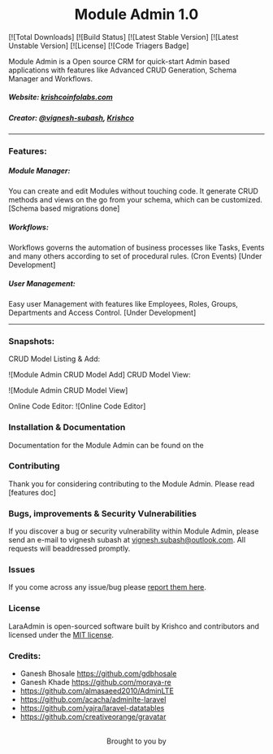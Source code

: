 <p align="center">

  <h1 align="center" style="margin-top:5px;">Module Admin 1.0</h1>
</p>

[![Total Downloads]
[![Build Status]
[![Latest Stable Version]
[![Latest Unstable Version]
[![License]
[![Code Triagers Badge]

Module Admin is a Open source CRM for quick-start Admin based applications with features like Advanced CRUD Generation, Schema Manager and Workflows.
##### Website: [krishcoinfolabs.com](http://krishcoinfolabs.com)
##### Creator: [@vignesh-subash](https://github.com/vignesh-subash), [Krishco](https://github.com/vignesh-subash)

--------

### Features:
##### Module Manager:
You can create and edit Modules without touching code. It generate CRUD methods and views on the go from your schema, which can be customized. [Schema based migrations done]

##### Workflows:
Workflows governs the automation of business processes like Tasks, Events and many others according to set of procedural rules. (Cron Events) [Under Development]

##### User Management:
Easy user Management with features like Employees, Roles, Groups, Departments and Access Control. [Under Development]

--------

### Snapshots:

CRUD Model Listing & Add:

![Module Admin CRUD Model Add]
CRUD Model View:

![Module Admin CRUD Model View]

Online Code Editor:
![Online Code Editor]

### Installation & Documentation

Documentation for the Module Admin can be found on the

### Contributing

Thank you for considering contributing to the Module Admin. Please read [features doc]

### Bugs, improvements & Security Vulnerabilities

If you discover a bug or security vulnerability within Module Admin, please send an e-mail to vignesh subash at vignesh.subash@outlook.com. All requests will beaddressed promptly.

### Issues

If you come across any issue/bug please [report them here](https://github.com/vignesh-subash/moduleadmin/issues).

### License

LaraAdmin is open-sourced software built by Krishco  and contributors and licensed under the [MIT license](http://opensource.org/licenses/MIT).

### Credits:
- Ganesh Bhosale https://github.com/gdbhosale
- Ganesh Khade https://github.com/moraya-re
- https://github.com/almasaeed2010/AdminLTE
- https://github.com/acacha/adminlte-laravel
- https://github.com/yajra/laravel-datatables
- https://github.com/creativeorange/gravatar

<p align="center">
  <br>
  Brought to you by<br>
  <a href="http://krishcoinfolabs.com">

  </a>
</p>
